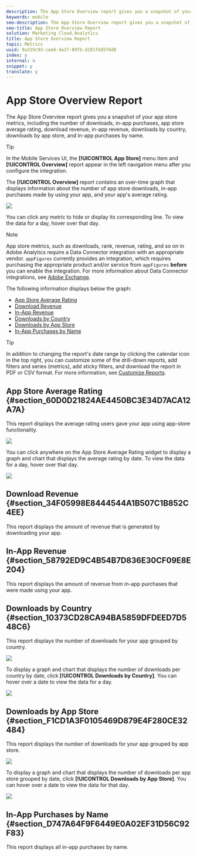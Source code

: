```yaml
---
description: The App Store Overview report gives you a snapshot of your app store metrics, including the number of downloads, in-app purchases, app store average rating, download revenue, in-app revenue, downloads by country, downloads by app store, and in-app purchases by name.
keywords: mobile
seo-description: The App Store Overview report gives you a snapshot of your app store metrics, including the number of downloads, in-app purchases, app store average rating, download revenue, in-app revenue, downloads by country, downloads by app store, and in-app purchases by name.
seo-title: App Store Overview Report
solution: Marketing Cloud,Analytics
title: App Store Overview Report
topic: Metrics
uuid: 9a319c93-cee6-4a37-89fb-d101fdd5f6d8
index: y
internal: n
snippet: y
translate: y
---
```


# App Store Overview Report

The App Store Overview report gives you a snapshot of your app store metrics, including the number of downloads, in-app purchases, app store average rating, download revenue, in-app revenue, downloads by country, downloads by app store, and in-app purchases by name.

>[!TIP]
>
>In the Mobile Services UI, the **[!UICONTROL App Store]** menu item and **[!UICONTROL Overview]** report appear in the left navigation menu after you configure the integration.

The **[!UICONTROL Overview]** report contains an over-time graph that displays information about the number of app store downloads, in-app purchases made by using your app, and your app's average rating.

![](assets/app_store_metrics.png)

You can click any metric to hide or display its corresponding line. To view the data for a day, hover over that day.

>[!NOTE]
>
>App store metrics, such as downloads, rank, revenue, rating, and so on in Adobe Analytics require a Data Connector integration with an appropriate vendor. `appFigures` currently provides an integration, which requires purchasing the appropriate product and/or service from `appFigures` **before** you can enable the integration. For more information about Data Connector integrations, see [Adobe Exchange](https://www.adobeexchange.com/experiencecloud.html).

The following information displays below the graph:

* [App Store Average Rating](../usage/c_app_store_store_performance.md#section_60D0D21824AE4450BC3E34D7ACA12A7A) 
* [Download Revenue](../usage/c_app_store_store_performance.md#section_34F05998E8444544A1B507C1B852C4EE) 
* [In-App Revenue](../usage/c_app_store_store_performance.md#section_58792ED9C4B54B7D836E30CF09E8E204) 
* [Downloads by Country](../usage/c_app_store_store_performance.md#section_10373CD28CA94BA5859DFDEED7D548C6) 
* [Downloads by App Store](../usage/c_app_store_store_performance.md#section_F1CD1A3F0105469D879E4F280CE32484) 
* [In-App Purchases by Name](../usage/c_app_store_store_performance.md#section_D747A64F9F6449E0A02EF31D56C92F83)

>[!TIP]
>
>In addition to changing the report's date range by clicking the calendar icon in the top right, you can customize some of the drill-down reports, add filters and series (metrics), add sticky filters, and download the report in PDF or CSV format. For more information, see [Customize Reports](../usage/reports_customize/reports_customize.md#concept_ED099E16594044E69FFD91829F436907).

## App Store Average Rating {#section_60D0D21824AE4450BC3E34D7ACA12A7A}

This report displays the average rating users gave your app using app-store functionality.

![](assets/app_store_rating.png)

You can click anywhere on the App Store Average Rating widget to display a graph and chart that displays the average rating by date. To view the data for a day, hover over that day.

![](assets/app_store_downloads_detail.png)

## Download Revenue {#section_34F05998E8444544A1B507C1B852C4EE}

This report displays the amount of revenue that is generated by downloading your app.

## In-App Revenue {#section_58792ED9C4B54B7D836E30CF09E8E204}

This report displays the amount of revenue from in-app purchases that were made using your app.

## Downloads by Country {#section_10373CD28CA94BA5859DFDEED7D548C6}

This report displays the number of downloads for your app grouped by country.

![](assets/country.png)

To display a graph and chart that displays the number of downloads per country by date, click **[!UICONTROL Downloads by Country]**. You can hover over a date to view the data for a day.

![](assets/downloads_by_country.png)

## Downloads by App Store {#section_F1CD1A3F0105469D879E4F280CE32484}

This report displays the number of downloads for your app grouped by app store.

![](assets/app_store.png)

To display a graph and chart that displays the number of downloads per app store grouped by date, click **[!UICONTROL Downloads by App Store]**. You can hover over a date to view the data for that day.

![](assets/app_store_downloads_detail.png)

## In-App Purchases by Name {#section_D747A64F9F6449E0A02EF31D56C92F83}

This report displays all in-app purchases by name. 

